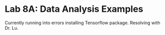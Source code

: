 # Lab 8A: Data Analysis Examples

Currently running into errors installing Tensorflow package. Resolving with Dr. Lu.
